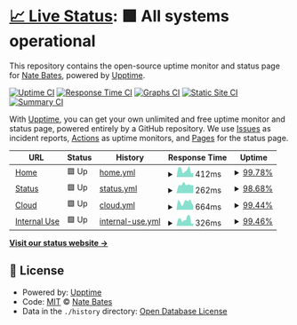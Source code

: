 # [📈 Live Status](https://nate2014jatc.github.io/AG-upptime): <!--live status--> **🟩 All systems operational**

This repository contains the open-source uptime monitor and status page for [Nate Bates](astragroup.info), powered by [Upptime](https://github.com/upptime/upptime).

[![Uptime CI](https://github.com/nate2014jatc/AG-upptime/workflows/Uptime%20CI/badge.svg)](https://github.com/nate2014jatc/AG-upptime/actions?query=workflow%3A%22Uptime+CI%22)
[![Response Time CI](https://github.com/nate2014jatc/AG-upptime/workflows/Response%20Time%20CI/badge.svg)](https://github.com/nate2014jatc/AG-upptime/actions?query=workflow%3A%22Response+Time+CI%22)
[![Graphs CI](https://github.com/nate2014jatc/AG-upptime/workflows/Graphs%20CI/badge.svg)](https://github.com/nate2014jatc/AG-upptime/actions?query=workflow%3A%22Graphs+CI%22)
[![Static Site CI](https://github.com/nate2014jatc/AG-upptime/workflows/Static%20Site%20CI/badge.svg)](https://github.com/nate2014jatc/AG-upptime/actions?query=workflow%3A%22Static+Site+CI%22)
[![Summary CI](https://github.com/nate2014jatc/AG-upptime/workflows/Summary%20CI/badge.svg)](https://github.com/nate2014jatc/AG-upptime/actions?query=workflow%3A%22Summary+CI%22)

With [Upptime](https://upptime.js.org), you can get your own unlimited and free uptime monitor and status page, powered entirely by a GitHub repository. We use [Issues](https://github.com/nate2014jatc/AG-upptime/issues) as incident reports, [Actions](https://github.com/nate2014jatc/AG-upptime/actions) as uptime monitors, and [Pages](https://nate2014jatc.github.io/AG-upptime) for the status page.

<!--start: status pages-->
<!-- This summary is generated by Upptime (https://github.com/upptime/upptime) -->
<!-- Do not edit this manually, your changes will be overwritten -->
<!-- prettier-ignore -->
| URL | Status | History | Response Time | Uptime |
| --- | ------ | ------- | ------------- | ------ |
| <img alt="" src="https://icons.duckduckgo.com/ip3/www.astragroup.info.ico" height="13"> [Home](https://www.astragroup.info) | 🟩 Up | [home.yml](https://github.com/nate2014jatc/AG-upptime/commits/HEAD/history/home.yml) | <details><summary><img alt="Response time graph" src="./graphs/home/response-time-week.png" height="20"> 412ms</summary><br><a href="https://nate2014jatc.github.io/AG-upptime/history/home"><img alt="Response time 517" src="https://img.shields.io/endpoint?url=https%3A%2F%2Fraw.githubusercontent.com%2Fnate2014jatc%2FAG-upptime%2FHEAD%2Fapi%2Fhome%2Fresponse-time.json"></a><br><a href="https://nate2014jatc.github.io/AG-upptime/history/home"><img alt="24-hour response time 245" src="https://img.shields.io/endpoint?url=https%3A%2F%2Fraw.githubusercontent.com%2Fnate2014jatc%2FAG-upptime%2FHEAD%2Fapi%2Fhome%2Fresponse-time-day.json"></a><br><a href="https://nate2014jatc.github.io/AG-upptime/history/home"><img alt="7-day response time 412" src="https://img.shields.io/endpoint?url=https%3A%2F%2Fraw.githubusercontent.com%2Fnate2014jatc%2FAG-upptime%2FHEAD%2Fapi%2Fhome%2Fresponse-time-week.json"></a><br><a href="https://nate2014jatc.github.io/AG-upptime/history/home"><img alt="30-day response time 517" src="https://img.shields.io/endpoint?url=https%3A%2F%2Fraw.githubusercontent.com%2Fnate2014jatc%2FAG-upptime%2FHEAD%2Fapi%2Fhome%2Fresponse-time-month.json"></a><br><a href="https://nate2014jatc.github.io/AG-upptime/history/home"><img alt="1-year response time 517" src="https://img.shields.io/endpoint?url=https%3A%2F%2Fraw.githubusercontent.com%2Fnate2014jatc%2FAG-upptime%2FHEAD%2Fapi%2Fhome%2Fresponse-time-year.json"></a></details> | <details><summary><a href="https://nate2014jatc.github.io/AG-upptime/history/home">99.78%</a></summary><a href="https://nate2014jatc.github.io/AG-upptime/history/home"><img alt="All-time uptime 99.68%" src="https://img.shields.io/endpoint?url=https%3A%2F%2Fraw.githubusercontent.com%2Fnate2014jatc%2FAG-upptime%2FHEAD%2Fapi%2Fhome%2Fuptime.json"></a><br><a href="https://nate2014jatc.github.io/AG-upptime/history/home"><img alt="24-hour uptime 100.00%" src="https://img.shields.io/endpoint?url=https%3A%2F%2Fraw.githubusercontent.com%2Fnate2014jatc%2FAG-upptime%2FHEAD%2Fapi%2Fhome%2Fuptime-day.json"></a><br><a href="https://nate2014jatc.github.io/AG-upptime/history/home"><img alt="7-day uptime 99.78%" src="https://img.shields.io/endpoint?url=https%3A%2F%2Fraw.githubusercontent.com%2Fnate2014jatc%2FAG-upptime%2FHEAD%2Fapi%2Fhome%2Fuptime-week.json"></a><br><a href="https://nate2014jatc.github.io/AG-upptime/history/home"><img alt="30-day uptime 98.20%" src="https://img.shields.io/endpoint?url=https%3A%2F%2Fraw.githubusercontent.com%2Fnate2014jatc%2FAG-upptime%2FHEAD%2Fapi%2Fhome%2Fuptime-month.json"></a><br><a href="https://nate2014jatc.github.io/AG-upptime/history/home"><img alt="1-year uptime 99.68%" src="https://img.shields.io/endpoint?url=https%3A%2F%2Fraw.githubusercontent.com%2Fnate2014jatc%2FAG-upptime%2FHEAD%2Fapi%2Fhome%2Fuptime-year.json"></a></details>
| <img alt="" src="https://icons.duckduckgo.com/ip3/status.astragroup.info.ico" height="13"> [Status](https://status.astragroup.info) | 🟩 Up | [status.yml](https://github.com/nate2014jatc/AG-upptime/commits/HEAD/history/status.yml) | <details><summary><img alt="Response time graph" src="./graphs/status/response-time-week.png" height="20"> 262ms</summary><br><a href="https://nate2014jatc.github.io/AG-upptime/history/status"><img alt="Response time 214" src="https://img.shields.io/endpoint?url=https%3A%2F%2Fraw.githubusercontent.com%2Fnate2014jatc%2FAG-upptime%2FHEAD%2Fapi%2Fstatus%2Fresponse-time.json"></a><br><a href="https://nate2014jatc.github.io/AG-upptime/history/status"><img alt="24-hour response time 242" src="https://img.shields.io/endpoint?url=https%3A%2F%2Fraw.githubusercontent.com%2Fnate2014jatc%2FAG-upptime%2FHEAD%2Fapi%2Fstatus%2Fresponse-time-day.json"></a><br><a href="https://nate2014jatc.github.io/AG-upptime/history/status"><img alt="7-day response time 262" src="https://img.shields.io/endpoint?url=https%3A%2F%2Fraw.githubusercontent.com%2Fnate2014jatc%2FAG-upptime%2FHEAD%2Fapi%2Fstatus%2Fresponse-time-week.json"></a><br><a href="https://nate2014jatc.github.io/AG-upptime/history/status"><img alt="30-day response time 227" src="https://img.shields.io/endpoint?url=https%3A%2F%2Fraw.githubusercontent.com%2Fnate2014jatc%2FAG-upptime%2FHEAD%2Fapi%2Fstatus%2Fresponse-time-month.json"></a><br><a href="https://nate2014jatc.github.io/AG-upptime/history/status"><img alt="1-year response time 214" src="https://img.shields.io/endpoint?url=https%3A%2F%2Fraw.githubusercontent.com%2Fnate2014jatc%2FAG-upptime%2FHEAD%2Fapi%2Fstatus%2Fresponse-time-year.json"></a></details> | <details><summary><a href="https://nate2014jatc.github.io/AG-upptime/history/status">98.68%</a></summary><a href="https://nate2014jatc.github.io/AG-upptime/history/status"><img alt="All-time uptime 96.85%" src="https://img.shields.io/endpoint?url=https%3A%2F%2Fraw.githubusercontent.com%2Fnate2014jatc%2FAG-upptime%2FHEAD%2Fapi%2Fstatus%2Fuptime.json"></a><br><a href="https://nate2014jatc.github.io/AG-upptime/history/status"><img alt="24-hour uptime 100.00%" src="https://img.shields.io/endpoint?url=https%3A%2F%2Fraw.githubusercontent.com%2Fnate2014jatc%2FAG-upptime%2FHEAD%2Fapi%2Fstatus%2Fuptime-day.json"></a><br><a href="https://nate2014jatc.github.io/AG-upptime/history/status"><img alt="7-day uptime 98.68%" src="https://img.shields.io/endpoint?url=https%3A%2F%2Fraw.githubusercontent.com%2Fnate2014jatc%2FAG-upptime%2FHEAD%2Fapi%2Fstatus%2Fuptime-week.json"></a><br><a href="https://nate2014jatc.github.io/AG-upptime/history/status"><img alt="30-day uptime 93.02%" src="https://img.shields.io/endpoint?url=https%3A%2F%2Fraw.githubusercontent.com%2Fnate2014jatc%2FAG-upptime%2FHEAD%2Fapi%2Fstatus%2Fuptime-month.json"></a><br><a href="https://nate2014jatc.github.io/AG-upptime/history/status"><img alt="1-year uptime 96.85%" src="https://img.shields.io/endpoint?url=https%3A%2F%2Fraw.githubusercontent.com%2Fnate2014jatc%2FAG-upptime%2FHEAD%2Fapi%2Fstatus%2Fuptime-year.json"></a></details>
| <img alt="" src="https://icons.duckduckgo.com/ip3/cloud.astragroup.info.ico" height="13"> [Cloud](https://cloud.astragroup.info) | 🟩 Up | [cloud.yml](https://github.com/nate2014jatc/AG-upptime/commits/HEAD/history/cloud.yml) | <details><summary><img alt="Response time graph" src="./graphs/cloud/response-time-week.png" height="20"> 664ms</summary><br><a href="https://nate2014jatc.github.io/AG-upptime/history/cloud"><img alt="Response time 2182" src="https://img.shields.io/endpoint?url=https%3A%2F%2Fraw.githubusercontent.com%2Fnate2014jatc%2FAG-upptime%2FHEAD%2Fapi%2Fcloud%2Fresponse-time.json"></a><br><a href="https://nate2014jatc.github.io/AG-upptime/history/cloud"><img alt="24-hour response time 370" src="https://img.shields.io/endpoint?url=https%3A%2F%2Fraw.githubusercontent.com%2Fnate2014jatc%2FAG-upptime%2FHEAD%2Fapi%2Fcloud%2Fresponse-time-day.json"></a><br><a href="https://nate2014jatc.github.io/AG-upptime/history/cloud"><img alt="7-day response time 664" src="https://img.shields.io/endpoint?url=https%3A%2F%2Fraw.githubusercontent.com%2Fnate2014jatc%2FAG-upptime%2FHEAD%2Fapi%2Fcloud%2Fresponse-time-week.json"></a><br><a href="https://nate2014jatc.github.io/AG-upptime/history/cloud"><img alt="30-day response time 865" src="https://img.shields.io/endpoint?url=https%3A%2F%2Fraw.githubusercontent.com%2Fnate2014jatc%2FAG-upptime%2FHEAD%2Fapi%2Fcloud%2Fresponse-time-month.json"></a><br><a href="https://nate2014jatc.github.io/AG-upptime/history/cloud"><img alt="1-year response time 2182" src="https://img.shields.io/endpoint?url=https%3A%2F%2Fraw.githubusercontent.com%2Fnate2014jatc%2FAG-upptime%2FHEAD%2Fapi%2Fcloud%2Fresponse-time-year.json"></a></details> | <details><summary><a href="https://nate2014jatc.github.io/AG-upptime/history/cloud">99.44%</a></summary><a href="https://nate2014jatc.github.io/AG-upptime/history/cloud"><img alt="All-time uptime 98.45%" src="https://img.shields.io/endpoint?url=https%3A%2F%2Fraw.githubusercontent.com%2Fnate2014jatc%2FAG-upptime%2FHEAD%2Fapi%2Fcloud%2Fuptime.json"></a><br><a href="https://nate2014jatc.github.io/AG-upptime/history/cloud"><img alt="24-hour uptime 100.00%" src="https://img.shields.io/endpoint?url=https%3A%2F%2Fraw.githubusercontent.com%2Fnate2014jatc%2FAG-upptime%2FHEAD%2Fapi%2Fcloud%2Fuptime-day.json"></a><br><a href="https://nate2014jatc.github.io/AG-upptime/history/cloud"><img alt="7-day uptime 99.44%" src="https://img.shields.io/endpoint?url=https%3A%2F%2Fraw.githubusercontent.com%2Fnate2014jatc%2FAG-upptime%2FHEAD%2Fapi%2Fcloud%2Fuptime-week.json"></a><br><a href="https://nate2014jatc.github.io/AG-upptime/history/cloud"><img alt="30-day uptime 96.69%" src="https://img.shields.io/endpoint?url=https%3A%2F%2Fraw.githubusercontent.com%2Fnate2014jatc%2FAG-upptime%2FHEAD%2Fapi%2Fcloud%2Fuptime-month.json"></a><br><a href="https://nate2014jatc.github.io/AG-upptime/history/cloud"><img alt="1-year uptime 98.45%" src="https://img.shields.io/endpoint?url=https%3A%2F%2Fraw.githubusercontent.com%2Fnate2014jatc%2FAG-upptime%2FHEAD%2Fapi%2Fcloud%2Fuptime-year.json"></a></details>
| <img alt="" src="https://icons.duckduckgo.com/ip3/priv.astragroup.info.ico" height="13"> [Internal Use](https://priv.astragroup.info) | 🟩 Up | [internal-use.yml](https://github.com/nate2014jatc/AG-upptime/commits/HEAD/history/internal-use.yml) | <details><summary><img alt="Response time graph" src="./graphs/internal-use/response-time-week.png" height="20"> 326ms</summary><br><a href="https://nate2014jatc.github.io/AG-upptime/history/internal-use"><img alt="Response time 610" src="https://img.shields.io/endpoint?url=https%3A%2F%2Fraw.githubusercontent.com%2Fnate2014jatc%2FAG-upptime%2FHEAD%2Fapi%2Finternal-use%2Fresponse-time.json"></a><br><a href="https://nate2014jatc.github.io/AG-upptime/history/internal-use"><img alt="24-hour response time 117" src="https://img.shields.io/endpoint?url=https%3A%2F%2Fraw.githubusercontent.com%2Fnate2014jatc%2FAG-upptime%2FHEAD%2Fapi%2Finternal-use%2Fresponse-time-day.json"></a><br><a href="https://nate2014jatc.github.io/AG-upptime/history/internal-use"><img alt="7-day response time 326" src="https://img.shields.io/endpoint?url=https%3A%2F%2Fraw.githubusercontent.com%2Fnate2014jatc%2FAG-upptime%2FHEAD%2Fapi%2Finternal-use%2Fresponse-time-week.json"></a><br><a href="https://nate2014jatc.github.io/AG-upptime/history/internal-use"><img alt="30-day response time 365" src="https://img.shields.io/endpoint?url=https%3A%2F%2Fraw.githubusercontent.com%2Fnate2014jatc%2FAG-upptime%2FHEAD%2Fapi%2Finternal-use%2Fresponse-time-month.json"></a><br><a href="https://nate2014jatc.github.io/AG-upptime/history/internal-use"><img alt="1-year response time 610" src="https://img.shields.io/endpoint?url=https%3A%2F%2Fraw.githubusercontent.com%2Fnate2014jatc%2FAG-upptime%2FHEAD%2Fapi%2Finternal-use%2Fresponse-time-year.json"></a></details> | <details><summary><a href="https://nate2014jatc.github.io/AG-upptime/history/internal-use">99.46%</a></summary><a href="https://nate2014jatc.github.io/AG-upptime/history/internal-use"><img alt="All-time uptime 98.73%" src="https://img.shields.io/endpoint?url=https%3A%2F%2Fraw.githubusercontent.com%2Fnate2014jatc%2FAG-upptime%2FHEAD%2Fapi%2Finternal-use%2Fuptime.json"></a><br><a href="https://nate2014jatc.github.io/AG-upptime/history/internal-use"><img alt="24-hour uptime 100.00%" src="https://img.shields.io/endpoint?url=https%3A%2F%2Fraw.githubusercontent.com%2Fnate2014jatc%2FAG-upptime%2FHEAD%2Fapi%2Finternal-use%2Fuptime-day.json"></a><br><a href="https://nate2014jatc.github.io/AG-upptime/history/internal-use"><img alt="7-day uptime 99.46%" src="https://img.shields.io/endpoint?url=https%3A%2F%2Fraw.githubusercontent.com%2Fnate2014jatc%2FAG-upptime%2FHEAD%2Fapi%2Finternal-use%2Fuptime-week.json"></a><br><a href="https://nate2014jatc.github.io/AG-upptime/history/internal-use"><img alt="30-day uptime 98.13%" src="https://img.shields.io/endpoint?url=https%3A%2F%2Fraw.githubusercontent.com%2Fnate2014jatc%2FAG-upptime%2FHEAD%2Fapi%2Finternal-use%2Fuptime-month.json"></a><br><a href="https://nate2014jatc.github.io/AG-upptime/history/internal-use"><img alt="1-year uptime 98.73%" src="https://img.shields.io/endpoint?url=https%3A%2F%2Fraw.githubusercontent.com%2Fnate2014jatc%2FAG-upptime%2FHEAD%2Fapi%2Finternal-use%2Fuptime-year.json"></a></details>

<!--end: status pages-->

[**Visit our status website →**](https://nate2014jatc.github.io/AG-upptime)

## 📄 License

- Powered by: [Upptime](https://github.com/upptime/upptime)
- Code: [MIT](./LICENSE) © [Nate Bates](astragroup.info)
- Data in the `./history` directory: [Open Database License](https://opendatacommons.org/licenses/odbl/1-0/)
